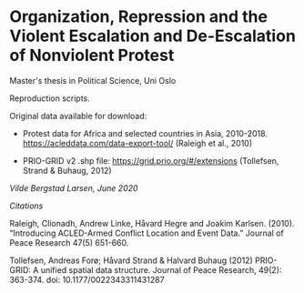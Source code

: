 # Organization, Repression and the Violent Escalation and De-Escalation of Nonviolent Protest

Master's thesis in Political Science, Uni Oslo

Reproduction scripts. 

Original data available for download:

* Protest data for Africa and selected countries in Asia, 2010-2018. https://acleddata.com/data-export-tool/ (Raleigh et al., 2010)

* PRIO-GRID v2 .shp file: https://grid.prio.org/#/extensions (Tollefsen, Strand & Buhaug, 2012)

*Vilde Bergstad Larsen, June 2020*

*Citations*

Raleigh, Clionadh, Andrew Linke, Håvard Hegre and Joakim Karlsen. (2010). “Introducing ACLED-Armed Conflict Location and Event Data.”     Journal of Peace Research 47(5) 651-660.

Tollefsen, Andreas Forø; Håvard Strand & Halvard Buhaug (2012) PRIO-GRID: A unified spatial data structure. Journal of Peace Research, 49(2): 363-374. doi: 10.1177/0022343311431287
